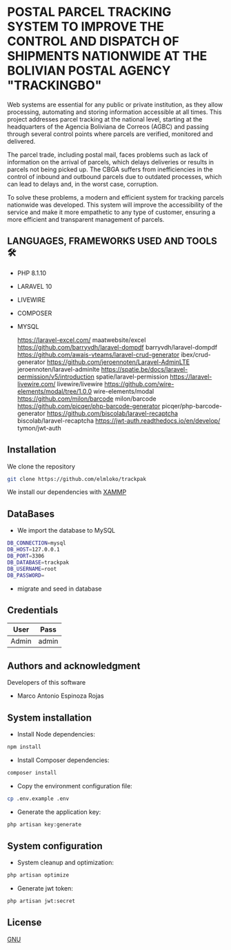 # POSTAL PARCEL TRACKING SYSTEM TO IMPROVE THE CONTROL AND DISPATCH OF SHIPMENTS NATIONWIDE AT THE BOLIVIAN POSTAL AGENCY "TRACKINGBO"

Web systems are essential for any public or private institution, as they allow processing, automating and storing information accessible at all times. This project addresses parcel tracking at the national level, starting at the headquarters of the Agencia Boliviana de Correos (AGBC) and passing through several control points where parcels are verified, monitored and delivered.

The parcel trade, including postal mail, faces problems such as lack of information on the arrival of parcels, which delays deliveries or results in parcels not being picked up. The CBGA suffers from inefficiencies in the control of inbound and outbound parcels due to outdated processes, which can lead to delays and, in the worst case, corruption.

To solve these problems, a modern and efficient system for tracking parcels nationwide was developed. This system will improve the accessibility of the service and make it more empathetic to any type of customer, ensuring a more efficient and transparent management of parcels.

## LANGUAGES, FRAMEWORKS USED AND TOOLS 🛠️

* PHP 8.1.10
* LARAVEL 10
* LIVEWIRE
* COMPOSER
* MYSQL

  https://laravel-excel.com/                                    				maatwebsite/excel
  https://github.com/barryvdh/laravel-dompdf                    		barryvdh/laravel-dompdf
  https://github.com/awais-vteams/laravel-crud-generator        	ibex/crud-generator
  https://github.com/jeroennoten/Laravel-AdminLTE               	jeroennoten/laravel-adminlte
  https://spatie.be/docs/laravel-permission/v5/introduction    	spatie/laravel-permission
  https://laravel-livewire.com/                             				livewire/livewire
  https://github.com/wire-elements/modal/tree/1.0.0     	        wire-elements/modal
  https://github.com/milon/barcode                               			milon/barcode
  https://github.com/picqer/php-barcode-generator              	picqer/php-barcode-generator
  https://github.com/biscolab/laravel-recaptcha				biscolab/laravel-recaptcha
  https://jwt-auth.readthedocs.io/en/develop/					tymon/jwt-auth

## Installation

We clone the repository

```bash
git clone https://github.com/elmloko/trackpak
```

We install our dependencies with [XAMMP](https://www.apachefriends.org/es/download.html)

## DataBases

* We import the database to MySQL

```bash
DB_CONNECTION=mysql
DB_HOST=127.0.0.1
DB_PORT=3306
DB_DATABASE=trackpak
DB_USERNAME=root
DB_PASSWORD=
```

* migrate and seed in database

## Credentials

| User  | Pass  |
| ----- | ----- |
| Admin | admin |

## Authors and acknowledgment

Developers of this software

* Marco Antonio Espinoza Rojas

## System installation

* Install Node dependencies:

```bash
npm install
```

* Install Composer dependencies:

```bash
composer install
```

* Copy the environment configuration file:

```bash
cp .env.example .env
```

* Generate the application key:

```bash
php artisan key:generate
```

## System configuration

* System cleanup and optimization:

```bash
php artisan optimize
```

* Generate jwt token:

```bash
php artisan jwt:secret
```

## License

[GNU](https://www.gnu.org/licenses/gpl-3.0.en.html)
